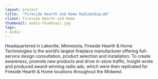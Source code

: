 ```yaml
---
layout: project
title:  "Fireside Hearth and Home Radio&nbsp;Ad"
client: Fireside Hearth and Home
thumbnail: audio-thumbnail.jpg
tags:
- Audio
---
```


Headquartered in Lakeville, Minnesota, Fireside Hearth & Home Technologies is the world’s largest fireplace manufacturer offering full-service design consultation, product selection and installation. To create awareness, promote new products and drive in-store traffic, Insight wrote and produced award-winning radio ads, which were then replicated for Fireside Hearth & Home locations throughout the Midwest. 